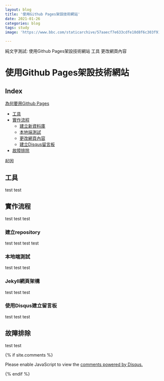 ```yaml
---
layout: blog
title: '使用Github Pages架設技術網站'
date: 2021-01-26
categories: blog
tags: study
image: 'https://www.bbc.com/staticarchive/57aaecf7e633cdfe10d8f6c303f911a142f7da57.jpg'

---
```

純文字測試:
使用Github Pages架設技術網站
工具
更改網頁內容


# 使用Github Pages架設技術網站
## Index
<a href='#pages'>為何要用Github Pages</a>
* [工具](##工具)
* [實作流程](##實作流程)
    * [建立新資料庫](###建立repository)  
    * [本地端測試](###本地端測試)
    * [更改網頁內容](###Jekyll網頁架構)
    * [建立Disqus留言板](###使用Disqus建立留言板)
* [故障排除](##故障排除)

<a name='pages'>起因</a>


## 工具
test
test

## 實作流程
test
test
test

### 建立repository
test
test
test
test

### 本地端測試
test
test
test

### Jekyll網頁架構
test
test
test

### 使用Disqus建立留言板
test
test
test

## 故障排除
test
test


<!-- 顯示留言區 -->
{% if site.comments %}

<div id="disqus_thread"></div>
<script>
    /**
    *  RECOMMENDED CONFIGURATION VARIABLES: EDIT AND UNCOMMENT THE SECTION BELOW TO INSERT DYNAMIC VALUES FROM YOUR PLATFORM OR CMS.
    *  LEARN WHY DEFINING THESE VARIABLES IS IMPORTANT: https://disqus.com/admin/universalcode/#configuration-variables    */
    /*
    var disqus_config = function () {
    this.page.url = PAGE_URL;  // Replace PAGE_URL with your page's canonical URL variable
    this.page.identifier = PAGE_IDENTIFIER; // Replace PAGE_IDENTIFIER with your page's unique identifier variable
    };
    */
    (function() { // DON'T EDIT BELOW THIS LINE
    var d = document, s = d.createElement('script');
    s.src = 'https://kaia-hsu.disqus.com/embed.js';
    s.setAttribute('data-timestamp', +new Date());
    (d.head || d.body).appendChild(s);
    })();
</script>
<noscript>Please enable JavaScript to view the <a href="https://disqus.com/?ref_noscript">comments powered by Disqus.</a></noscript>


{% endif %}
